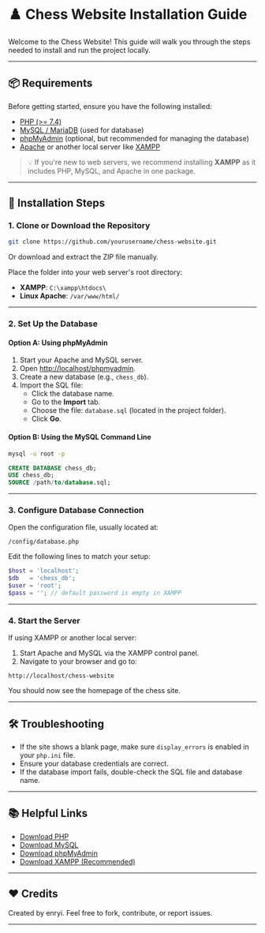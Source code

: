 # ♟️ Chess Website Installation Guide

Welcome to the Chess Website! This guide will walk you through the steps needed to install and run the project locally.

---

## 📦 Requirements

Before getting started, ensure you have the following installed:

- [PHP (>= 7.4)](https://www.php.net/downloads)
- [MySQL / MariaDB](https://dev.mysql.com/downloads/mysql/) (used for database)
- [phpMyAdmin](https://www.phpmyadmin.net/downloads/) (optional, but recommended for managing the database)
- [Apache](https://httpd.apache.org/download.cgi) or another local server like [XAMPP](https://www.apachefriends.org/index.html)

> 💡 If you're new to web servers, we recommend installing **XAMPP** as it includes PHP, MySQL, and Apache in one package.

---

## 🚀 Installation Steps

### 1. Clone or Download the Repository

```bash
git clone https://github.com/yourusername/chess-website.git
```

Or download and extract the ZIP file manually.

Place the folder into your web server's root directory:
- **XAMPP**: `C:\xampp\htdocs\`
- **Linux Apache**: `/var/www/html/`

---

### 2. Set Up the Database

#### Option A: Using phpMyAdmin

1. Start your Apache and MySQL server.
2. Open [http://localhost/phpmyadmin](http://localhost/phpmyadmin).
3. Create a new database (e.g., `chess_db`).
4. Import the SQL file:
   - Click the database name.
   - Go to the **Import** tab.
   - Choose the file: `database.sql` (located in the project folder).
   - Click **Go**.

#### Option B: Using the MySQL Command Line

```bash
mysql -u root -p
```

```sql
CREATE DATABASE chess_db;
USE chess_db;
SOURCE /path/to/database.sql;
```

---

### 3. Configure Database Connection

Open the configuration file, usually located at:

```
/config/database.php
```

Edit the following lines to match your setup:

```php
$host = 'localhost';
$db   = 'chess_db';
$user = 'root';
$pass = ''; // default password is empty in XAMPP
```

---

### 4. Start the Server

If using XAMPP or another local server:
1. Start Apache and MySQL via the XAMPP control panel.
2. Navigate to your browser and go to:

```
http://localhost/chess-website
```

You should now see the homepage of the chess site.

---

## 🛠 Troubleshooting

- If the site shows a blank page, make sure `display_errors` is enabled in your `php.ini` file.
- Ensure your database credentials are correct.
- If the database import fails, double-check the SQL file and database name.

---

## 📚 Helpful Links

- [Download PHP](https://www.php.net/downloads)
- [Download MySQL](https://dev.mysql.com/downloads/mysql/)
- [Download phpMyAdmin](https://www.phpmyadmin.net/downloads/)
- [Download XAMPP (Recommended)](https://www.apachefriends.org/index.html)

---

## ❤️ Credits

Created by enryi. Feel free to fork, contribute, or report issues.

---
